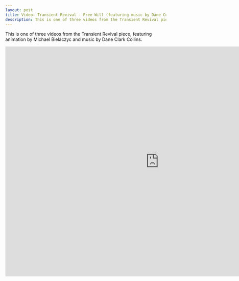 ```yaml
---
layout: post
title: Video: Transient Revival - Free Will (featuring music by Dane Collins)
description: This is one of three videos from the Transient Revival piece, featuring animation by Michael Bielaczyc and music by Dane Clark Collins.
---
```


This is one of three videos from the Transient Revival piece, featuring animation by Michael Bielaczyc and music by Dane Clark Collins.

<div class="flex-video"><iframe src="http://www.youtube.com/embed/6kzagR_WkkU" width="960" height="720" frameborder="0" allowfullscreen="allowfullscreen"></iframe></div>
